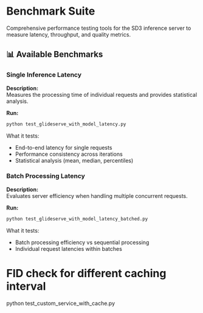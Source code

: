# Benchmark Suite
Comprehensive performance testing tools for the SD3 inference server to measure latency, throughput, and quality metrics.

## 📊 Available Benchmarks

### Single Inference Latency
**Description:**  
Measures the processing time of individual requests and provides statistical analysis.

**Run:**
```bash
python test_glideserve_with_model_latency.py
```
What it tests:
- End-to-end latency for single requests
- Performance consistency across iterations
- Statistical analysis (mean, median, percentiles)

### Batch Processing Latency
**Description:**  
Evaluates server efficiency when handling multiple concurrent requests.

**Run:**
```bash
python test_glideserve_with_model_latency_batched.py
```
What it tests:
- Batch processing efficiency vs sequential processing
- Individual request latencies within batches


# FID check for different caching interval
python test_custom_service_with_cache.py

